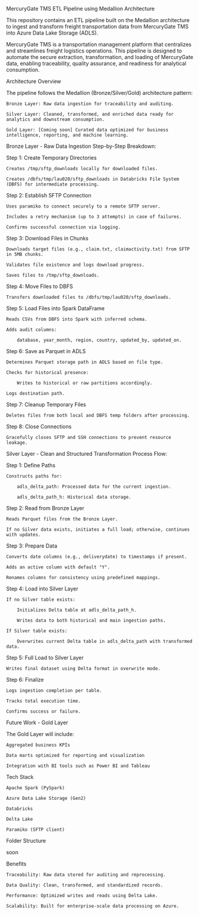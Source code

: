 MercuryGate TMS ETL Pipeline using Medallion Architecture

This repository contains an ETL pipeline built on the Medallion architecture to ingest and transform freight transportation data from MercuryGate TMS into Azure Data Lake Storage (ADLS).

MercuryGate TMS is a transportation management platform that centralizes and streamlines freight logistics operations. This pipeline is designed to automate the secure extraction, transformation, and loading of MercuryGate data, enabling traceability, quality assurance, and readiness for analytical consumption.

Architecture Overview

The pipeline follows the Medallion (Bronze/Silver/Gold) architecture pattern:

    Bronze Layer: Raw data ingestion for traceability and auditing.

    Silver Layer: Cleaned, transformed, and enriched data ready for analytics and downstream consumption.

    Gold Layer: [Coming soon] Curated data optimized for business intelligence, reporting, and machine learning.

Bronze Layer - Raw Data Ingestion
Step-by-Step Breakdown:

Step 1: Create Temporary Directories

    Creates /tmp/sftp_downloads locally for downloaded files.

    Creates /dbfs/tmp/lau020/sftp_downloads in Databricks File System (DBFS) for intermediate processing.

Step 2: Establish SFTP Connection

    Uses paramiko to connect securely to a remote SFTP server.

    Includes a retry mechanism (up to 3 attempts) in case of failures.

    Confirms successful connection via logging.

Step 3: Download Files in Chunks

    Downloads target files (e.g., claim.txt, claimactivity.txt) from SFTP in 5MB chunks.

    Validates file existence and logs download progress.

    Saves files to /tmp/sftp_downloads.

Step 4: Move Files to DBFS

    Transfers downloaded files to /dbfs/tmp/lau020/sftp_downloads.

Step 5: Load Files into Spark DataFrame

    Reads CSVs from DBFS into Spark with inferred schema.

    Adds audit columns:

        database, year_month, region, country, updated_by, updated_on.

Step 6: Save as Parquet in ADLS

    Determines Parquet storage path in ADLS based on file type.

    Checks for historical presence:

        Writes to historical or raw partitions accordingly.

    Logs destination path.

Step 7: Cleanup Temporary Files

    Deletes files from both local and DBFS temp folders after processing.

Step 8: Close Connections

    Gracefully closes SFTP and SSH connections to prevent resource leakage.

Silver Layer - Clean and Structured Transformation
Process Flow:

Step 1: Define Paths

    Constructs paths for:

        adls_delta_path: Processed data for the current ingestion.

        adls_delta_path_h: Historical data storage.

Step 2: Read from Bronze Layer

    Reads Parquet files from the Bronze Layer.

    If no Silver data exists, initiates a full load; otherwise, continues with updates.

Step 3: Prepare Data

    Converts date columns (e.g., deliverydate) to timestamps if present.

    Adds an active column with default "Y".

    Renames columns for consistency using predefined mappings.

Step 4: Load into Silver Layer

    If no Silver table exists:

        Initializes Delta table at adls_delta_path_h.

        Writes data to both historical and main ingestion paths.

    If Silver table exists:

        Overwrites current Delta table in adls_delta_path with transformed data.

Step 5: Full Load to Silver Layer

    Writes final dataset using Delta format in overwrite mode.

Step 6: Finalize

    Logs ingestion completion per table.

    Tracks total execution time.

    Confirms success or failure.

Future Work - Gold Layer

The Gold Layer will include:

    Aggregated business KPIs

    Data marts optimized for reporting and visualization

    Integration with BI tools such as Power BI and Tableau

Tech Stack

    Apache Spark (PySpark)

    Azure Data Lake Storage (Gen2)

    Databricks

    Delta Lake

    Paramiko (SFTP client)

Folder Structure

soon

Benefits

    Traceability: Raw data stored for auditing and reprocessing.

    Data Quality: Clean, transformed, and standardized records.

    Performance: Optimized writes and reads using Delta Lake.

    Scalability: Built for enterprise-scale data processing on Azure.
